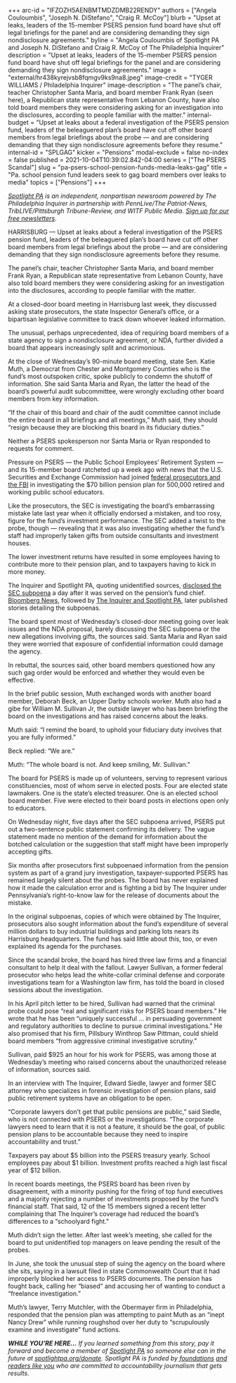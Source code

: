 +++
arc-id = "IFZOZH5AENBMTMDZDMB22RENDY"
authors = ["Angela Couloumbis", "Joseph N. DiStefano", "Craig R. McCoy"]
blurb = "Upset at leaks, leaders of the 15-member PSERS pension fund board have shut off legal briefings for the panel and are considering demanding they sign nondisclosure agreements."
byline = "Angela Couloumbis of Spotlight PA and Joseph N. DiStefano and Craig R. McCoy of The Philadelphia Inquirer"
description = "Upset at leaks, leaders of the 15-member PSERS pension fund board have shut off legal briefings for the panel and are considering demanding they sign nondisclosure agreements."
image = "external/hr438kyrejvsb8fqmgv9ks9na8.jpeg"
image-credit = "TYGER WILLIAMS / Philadelphia Inquirer"
image-description = "The panel’s chair, teacher Christopher Santa Maria, and board member Frank Ryan (seen here), a Republican state representative from Lebanon County, have also told board members they were considering asking for an investigation into the disclosures, according to people familiar with the matter."
internal-budget = "Upset at leaks about a federal investigation of the PSERS pension fund, leaders of the beleaguered plan’s board have cut off other board members from legal briefings about the probe — and are considering demanding that they sign nondisclosure agreements before they resume."
internal-id = "SPLGAG"
kicker = "Pensions"
modal-exclude = false
no-index = false
published = 2021-10-04T10:39:02.842-04:00
series = ["The PSERS Scandal"]
slug = "pa-psers-school-pension-funds-media-leaks-gag"
title = "Pa. school pension fund leaders seek to gag board members over leaks to media"
topics = ["Pensions"]
+++

<a href="https://lesspage.com/"><i>Spotlight PA</i></a><i> is an independent, nonpartisan newsroom powered by The Philadelphia Inquirer in partnership with PennLive/The Patriot-News, TribLIVE/Pittsburgh Tribune-Review, and WITF Public Media. </i><a href="https://lesspage.com/newsletters"><i>Sign up for our free newsletters</i></a><i>.</i>

HARRISBURG — Upset at leaks about a federal investigation of the PSERS pension fund, leaders of the beleaguered plan’s board have cut off other board members from legal briefings about the probe — and are considering demanding that they sign nondisclosure agreements before they resume.

The panel’s chair, teacher Christopher Santa Maria, and board member Frank Ryan, a Republican state representative from Lebanon County, have also told board members they were considering asking for an investigation into the disclosures, according to people familiar with the matter.

At a closed-door board meeting in Harrisburg last week, they discussed asking state prosecutors, the state Inspector General’s office, or a bipartisan legislative committee to track down whoever leaked information.

<script src="https://lesspage.com/embed.js" async></script><div data-spl-embed-version="1" data-spl-src="https://lesspage.com/embeds/newsletter/"></div>

The unusual, perhaps unprecedented, idea of requiring board members of a state agency to sign a nondisclosure agreement, or NDA, further divided a board that appears increasingly split and acrimonious.

At the close of Wednesday’s 90-minute board meeting, state Sen. Katie Muth, a Democrat from Chester and Montgomery Counties who is the fund’s most outspoken critic, spoke publicly to condemn the shutoff of information. She said Santa Maria and Ryan, the latter the head of the board’s powerful audit subcommittee, were wrongly excluding other board members from key information.

“If the chair of this board and chair of the audit committee cannot include the entire board in all briefings and all meetings,” Muth said, they should “resign because they are blocking this board in its fiduciary duties.”

Neither a PSERS spokesperson nor Santa Maria or Ryan responded to requests for comment.

Pressure on PSERS — the Public School Employees’ Retirement System — and its 15-member board ratcheted up a week ago with news that the U.S. Securities and Exchange Commission had joined <a href="https://www.inquirer.com/business/psers-pension-fbi-pa-probe-subpoenas-20210516.html">federal prosecutors and the FBI</a> in investigating the $70 billion pension plan for 500,000 retired and working public school educators.

Like the prosecutors, the SEC is investigating the board’s embarrassing mistake late last year when it officially endorsed a mistaken, and too rosy, figure for the fund’s investment performance. The SEC added a twist to the probe, though — revealing that it was also investigating whether the fund’s staff had improperly taken gifts from outside consultants and investment houses.

The lower investment returns have resulted in some employees having to contribute more to their pension plan, and to taxpayers having to kick in more money.

The Inquirer and Spotlight PA, quoting unidentified sources, <a href="https://www.inquirer.com/news/pennsylvania/spl/pa-psers-teacher-pension-fund-sec-federal-investigation-20210929.html">disclosed the SEC subpoena</a> a day after it was served on the pension’s fund chief. <a href="https://news.bloomberglaw.com/securities-law/wall-street-links-to-pennsylvania-pension-fund-probed-by-sec">Bloomberg News</a>, followed by <a href="https://www.inquirer.com/news/psers-subpoena-sec-gifts-fund-pension-teachers-fbi-investigation-probe-20210930.html">The Inquirer and Spotlight PA,</a> later published stories detailing the subpoenas.

The board spent most of Wednesday’s closed-door meeting going over leak issues and the NDA proposal, barely discussing the SEC subpoena or the new allegations involving gifts, the sources said. Santa Maria and Ryan said they were worried that exposure of confidential information could damage the agency.

In rebuttal, the sources said, other board members questioned how any such gag order would be enforced and whether they would even be effective.

In the brief public session, Muth exchanged words with another board member, Deborah Beck, an Upper Darby schools worker. Muth also had a gibe for William M. Sullivan Jr, the outside lawyer who has been briefing the board on the investigations and has raised concerns about the leaks.

Muth said: “I remind the board, to uphold your fiduciary duty involves that you are fully informed.”

Beck replied: “We are.”

Muth: “The whole board is not. And keep smiling, Mr. Sullivan.”

The board for PSERS is made up of volunteers, serving to represent various constituencies, most of whom serve in elected posts. Four are elected state lawmakers. One is the state’s elected treasurer. One is an elected school board member. Five were elected to their board posts in elections open only to educators.

On Wednesday night, five days after the SEC subpoena arrived, PSERS put out a two-sentence public statement confirming its delivery. The vague statement made no mention of the demand for information about the botched calculation or the suggestion that staff might have been improperly accepting gifts.

Six months after prosecutors first subpoenaed information from the pension system as part of a grand jury investigation, taxpayer-supported PSERS has remained largely silent about the probes. The board has never explained how it made the calculation error and is fighting a bid by The Inquirer under Pennsylvania’s right-to-know law for the release of documents about the mistake.

In the original subpoenas, copies of which were obtained by The Inquirer, prosecutors also sought information about the fund’s expenditure of several million dollars to buy industrial buildings and parking lots nears its Harrisburg headquarters. The fund has said little about this, too, or even explained its agenda for the purchases.

Since the scandal broke, the board has hired three law firms and a financial consultant to help it deal with the fallout. Lawyer Sullivan, a former federal prosecutor who helps lead the white-collar criminal defense and corporate investigations team for a Washington law firm, has told the board in closed sessions about the investigation.

In his April pitch letter to be hired, Sullivan had warned that the criminal probe could pose “real and significant risks for PSERS board members.” He wrote that he has been “uniquely successful … in persuading government and regulatory authorities to decline to pursue criminal investigations.” He also promised that his firm, Pillsbury Winthrop Saw Pittman, could shield board members “from aggressive criminal investigative scrutiny.”

Sullivan, paid $925 an hour for his work for PSERS, was among those at Wednesday’s meeting who raised concerns about the unauthorized release of information, sources said.

In an interview with The Inquirer, Edward Siedle, lawyer and former SEC attorney who specializes in forensic investigation of pension plans, said public retirement systems have an obligation to be open.

“Corporate lawyers don’t get that public pensions are public,” said Siedle, who is not connected with PSERS or the investigations. “The corporate lawyers need to learn that it is not a feature, it should be the goal, of public pension plans to be accountable because they need to inspire accountability and trust.”

Taxpayers pay about $5 billion into the PSERS treasury yearly. School employees pay about $1 billion. Investment profits reached a high last fiscal year of $12 billion.

<script src="https://lesspage.com/embed.js" async></script><div data-spl-embed-version="1" data-spl-src="https://lesspage.com/embeds/donate/?teaser_text=If%20you%20learned%20something%20from%20this%20report%2C%20pay%20it%20forward%20and%20become%20a%20member%20of%20Spotlight%20PA%20so%20someone%20else%20can%20in%20the%20future."></div>

In recent boards meetings, the PSERS board has been riven by disagreement, with a minority pushing for the firing of top fund executives and a majority rejecting a number of investments proposed by the fund’s financial staff. That said, 12 of the 15 members signed a recent letter complaining that The Inquirer’s coverage had reduced the board’s differences to a “schoolyard fight.”

Muth didn’t sign the letter. After last week’s meeting, she called for the board to put unidentified top managers on leave pending the result of the probes.

In June, she took the unusual step of suing the agency on the board where she sits, saying in a lawsuit filed in state Commonwealth Court that it had improperly blocked her access to PSERS documents. The pension has fought back, calling her “biased” and accusing her of wanting to conduct a “freelance investigation.”

Muth’s lawyer, Terry Mutchler, with the Obermayer firm in Philadelphia, responded that the pension plan was attempting to paint Muth as an “inept Nancy Drew” while running roughshod over her duty to “scrupulously examine and investigate” fund actions.

<i><b>WHILE YOU’RE HERE...</b></i><i> If you learned something from this story, pay it forward and become a member of </i><a href="https://lesspage.com/"><i>Spotlight PA</i></a><i> so someone else can in the future at </i><a href="http://spotlightpa.org/donate"><i>spotlightpa.org/donate</i></a><i>. Spotlight PA is funded by</i><a href="https://lesspage.com/support"><i> foundations</i></a><i> </i><a href="https://lesspage.com/support"><i>and readers like you</i></a><i> who are committed to accountability journalism that gets results.</i>
